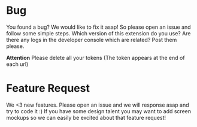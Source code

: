 # Bug

You found a bug? We would like to fix it asap! So please open an issue and follow some simple steps.
Which version of this extension do you use? Are there any logs in the developer console which are related? Post them please.

**Attention** Please delete all your tokens (The token appears at the end of each url)

# Feature Request

We <3 new features. Please open an issue and we will response asap and try to code it :)
If you have some design talent you may want to add screen mockups so we can easily be excited about that feature request!
